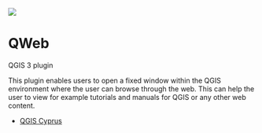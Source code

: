 ﻿<a href="http://www.kios.ucy.ac.cy"><img src="http://www.kios.ucy.ac.cy/templates/favourite/images/kios_logo_hover.png"/><a>

# QWeb

QGIS 3 plugin

This plugin enables users to open a fixed window within the QGIS environment where the user can browse through the web. This can help the user to view for example tutorials and manuals for QGIS or any other web content.

* [QGIS Cyprus](https://www.facebook.com/qgiscyprus/)
